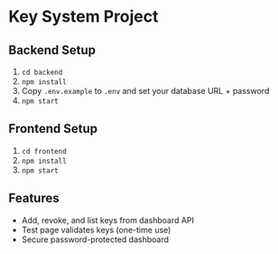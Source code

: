 # Key System Project

## Backend Setup
1. `cd backend`
2. `npm install`
3. Copy `.env.example` to `.env` and set your database URL + password
4. `npm start`

## Frontend Setup
1. `cd frontend`
2. `npm install`
3. `npm start`

## Features
- Add, revoke, and list keys from dashboard API
- Test page validates keys (one-time use)
- Secure password-protected dashboard

